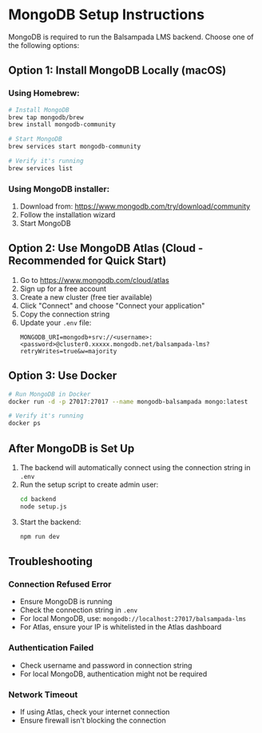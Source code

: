 # MongoDB Setup Instructions

MongoDB is required to run the Balsampada LMS backend. Choose one of the following options:

## Option 1: Install MongoDB Locally (macOS)

### Using Homebrew:
```bash
# Install MongoDB
brew tap mongodb/brew
brew install mongodb-community

# Start MongoDB
brew services start mongodb-community

# Verify it's running
brew services list
```

### Using MongoDB installer:
1. Download from: https://www.mongodb.com/try/download/community
2. Follow the installation wizard
3. Start MongoDB

## Option 2: Use MongoDB Atlas (Cloud - Recommended for Quick Start)

1. Go to https://www.mongodb.com/cloud/atlas
2. Sign up for a free account
3. Create a new cluster (free tier available)
4. Click "Connect" and choose "Connect your application"
5. Copy the connection string
6. Update your `.env` file:
   ```
   MONGODB_URI=mongodb+srv://<username>:<password>@cluster0.xxxxx.mongodb.net/balsampada-lms?retryWrites=true&w=majority
   ```

## Option 3: Use Docker

```bash
# Run MongoDB in Docker
docker run -d -p 27017:27017 --name mongodb-balsampada mongo:latest

# Verify it's running
docker ps
```

## After MongoDB is Set Up

1. The backend will automatically connect using the connection string in `.env`
2. Run the setup script to create admin user:
   ```bash
   cd backend
   node setup.js
   ```
3. Start the backend:
   ```bash
   npm run dev
   ```

## Troubleshooting

### Connection Refused Error
- Ensure MongoDB is running
- Check the connection string in `.env`
- For local MongoDB, use: `mongodb://localhost:27017/balsampada-lms`
- For Atlas, ensure your IP is whitelisted in the Atlas dashboard

### Authentication Failed
- Check username and password in connection string
- For local MongoDB, authentication might not be required

### Network Timeout
- If using Atlas, check your internet connection
- Ensure firewall isn't blocking the connection